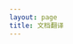 ```yaml
---
layout: page
title: 文档翻译 
---
```


<Doc/>

<script lang="ts" setup>
    import Doc from './doc.vue';
</script>

<style lang="scss" scoped>
    @import "../.vitepress/theme/styles/index.scss";
</style>
